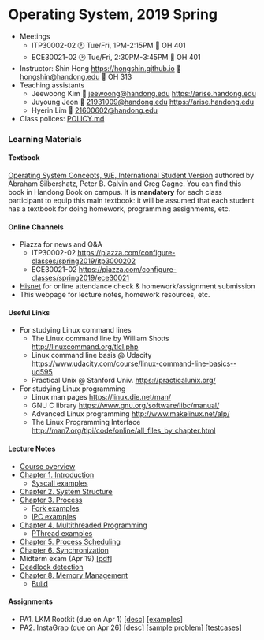 # Operating System, 2019 Spring

* Meetings
  - ITP30002-02 :clock1: Tue/Fri, 1PM-2:15PM :door: OH 401
  - ECE30021-02 :clock2: Tue/Fri, 2:30PM-3:45PM :door: OH 401
* Instructor: Shin Hong https://hongshin.github.io :email: hongshin@handong.edu :door: OH 313
* Teaching assistants
  - Jeewoong Kim :email: jeewoong@handong.edu https://arise.handong.edu
  - Juyoung Jeon :email: 21931009@handong.edu https://arise.handong.edu
  - Hyerin Lim :email: 21600602@handong.edu
* Class polices: [POLICY.md](POLICY.md)

### Learning Materials ###
#### Textbook ####
[Operating System Concepts, 9/E, International Student Version](http://www.kyobobook.co.kr/product/detailViewEng.laf?ejkGb=ENG&mallGb=ENG&barcode=9781118093757&orderClick=LAG&Kc=) authored by Abraham Silbershatz, Peter B. Galvin and Greg Gagne.
You can find this book in Handong Book on campus. It is **mandatory** for
each class participant to equip this main textbook: it will be assumed that
each student has a textbook for doing homework, programming assignments, etc.

#### Online Channels ####
* Piazza for news and Q&A
    - ITP30002-02 https://piazza.com/configure-classes/spring2019/itp3000202
    - ECE30021-02 https://piazza.com/configure-classes/spring2019/ece30021
* [Hisnet](http://hisnet.handong.edu) for online attendance check & homework/assignment submission
* This webpage for lecture notes, homework resources, etc.

#### Useful Links ####
* For studying Linux command lines
    - The Linux command line by William Shotts http://linuxcommand.org/tlcl.php
    - Linux command line basis @ Udacity https://www.udacity.com/course/linux-command-line-basics--ud595
    - Practical Unix @ Stanford Univ. https://practicalunix.org/
* For studying Linux programming
    - Linux man pages https://linux.die.net/man/
    - GNU C library https://www.gnu.org/software/libc/manual/
    - Advanced Linux programming http://www.makelinux.net/alp/
    - The Linux Programming Interface http://man7.org/tlpi/code/online/all_files_by_chapter.html

#### Lecture Notes ####
* [Course overview](notes/syllabus.pdf)
* [Chapter 1. Introduction](notes/ch1-intro.pdf)
  - [Syscall examples](https://github.com/hongshin/OperatingSystem/tree/sysprog/Syscall)
* [Chapter 2. System Structure](notes/ch2-os-structure.pdf)
* [Chapter 3. Process](notes/ch3-process.pdf)
  - [Fork examples](https://github.com/hongshin/OperatingSystem/tree/sysprog/Fork)
  - [IPC examples](https://github.com/hongshin/OperatingSystem/tree/sysprog/IPC)
* [Chapter 4. Multithreaded Programming](notes/ch4-threading-wip.pdf)
  - [PThread examples](https://github.com/hongshin/OperatingSystem/tree/sysprog/Pthread)
* [Chapter 5. Process Scheduling](notes/ch5-process_scheduling.pdf)
* [Chapter 6. Synchronization](notes/ch6-synchronization-rev.pdf)
* Midterm exam (Apr 19) [ [pdf] ](notes/midterm.pdf)
* [Deadlock detection](notes/deadlock.pdf)
* [Chapter 8. Memory Management](notes/memory.pdf)
  - [Build](notes/build.pdf)

#### Assignments ####
* PA1. LKM Rootkit (due on Apr 1) [[desc]](assignments/pa1.pdf) [[examples]](https://github.com/hongshin/OperatingSystem/tree/sysprog/PA1)
* PA2. InstaGrap (due on Apr 26) [[desc]](assignments/pa2.pdf) [[sample problem]](assignments/problem-description.pdf) [[testcases]](assignments/testcases.zip)
